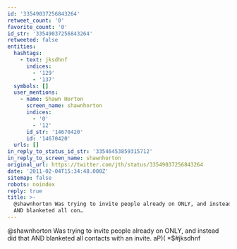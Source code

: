 ```yaml
---
id: '33549037256843264'
retweet_count: '0'
favorite_count: '0'
id_str: '33549037256843264'
retweeted: false
entities:
  hashtags:
    - text: jksdhnf
      indices:
        - '129'
        - '137'
  symbols: []
  user_mentions:
    - name: Shawn Horton
      screen_name: shawnhorton
      indices:
        - '0'
        - '12'
      id_str: '14670420'
      id: '14670420'
  urls: []
in_reply_to_status_id_str: '33546453859315712'
in_reply_to_screen_name: shawnhorton
original_url: https://twitter.com/jth/status/33549037256843264
date: '2011-02-04T15:34:48.000Z'
sitemap: false
robots: noindex
reply: true
title: >-
  @shawnhorton Was trying to invite people already on ONLY, and instead did that
  AND blanketed all con…
---
```


@shawnhorton Was trying to invite people already on ONLY, and instead did that AND blanketed all contacts with an invite. aP)( *$#jksdhnf